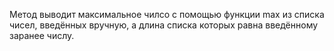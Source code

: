 Метод выводит максимальное чилсо с помощью функции max из списка чисел, введённых вручную, а длина списка которых равна введённому заранее числу. 